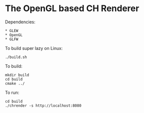 # The OpenGL based CH Renderer

Dependencies:

    * GLEW
    * OpenGL
    * GLFW

To build super lazy on Linux:
```
./build.sh
```

To build:
```
mkdir build
cd build
cmake ../
```

To run:
```
cd build
./chrender -s http://localhost:8080
```
